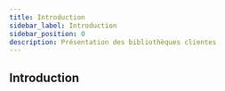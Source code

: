 ```yaml
---
title: Introduction
sidebar_label: Introduction
sidebar_position: 0
description: Présentation des bibliothèques clientes
---
```


## Introduction
